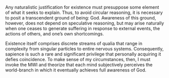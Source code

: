 Any naturalistic justification for existence must presuppose some element of what it seeks to explain. Thus, to avoid circular reasoning, it is necessary to posit a transcendent ground of being: God. Awareness of this ground, however, does not depend on speculative reasoning, but may arise naturally when one ceases to generate suffering in response to external events, the actions of others, and one’s own shortcomings.

Existence itself comprises discrete streams of qualia that range in complexity from singular particles to entire nervous systems. Consequently, sapience is such a rare and significant privilege that personally acquiring it defies coincidence. To make sense of my circumstances, then, I must invoke the MWI and theorize that each mind subjectively perceives the world-branch in which it eventually achieves full awareness of God.